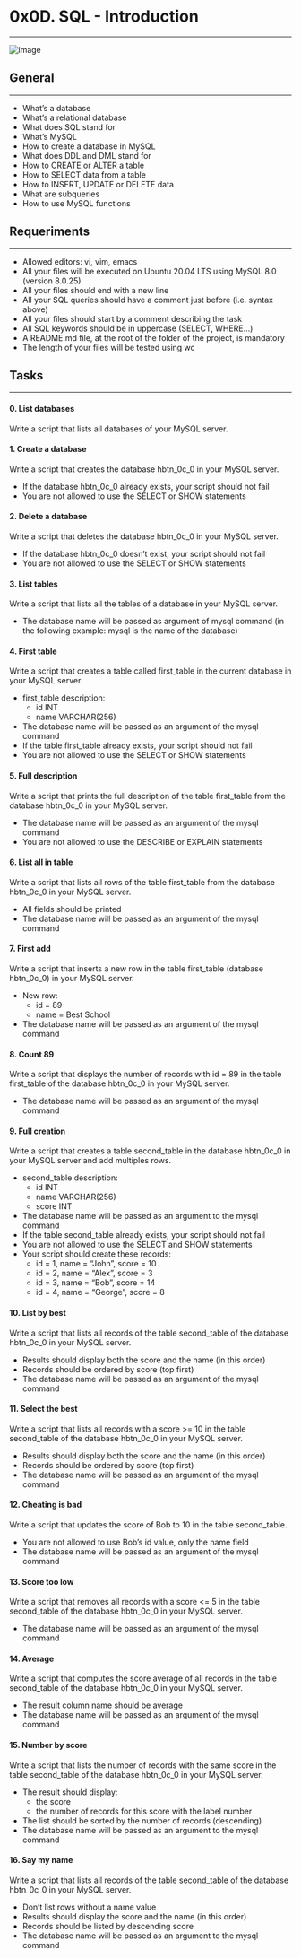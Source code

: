 # 0x0D. SQL - Introduction
***

![image](https://user-images.githubusercontent.com/98331961/199286945-a54beea9-639c-4a84-be4b-6678a9fddbdb.png)

## General
***
* What’s a database
* What’s a relational database
* What does SQL stand for
* What’s MySQL
* How to create a database in MySQL
* What does DDL and DML stand for
* How to CREATE or ALTER a table
* How to SELECT data from a table
* How to INSERT, UPDATE or DELETE data
* What are subqueries
* How to use MySQL functions

## Requeriments
***
* Allowed editors: vi, vim, emacs
* All your files will be executed on Ubuntu 20.04 LTS using MySQL 8.0 (version 8.0.25)
* All your files should end with a new line
* All your SQL queries should have a comment just before (i.e. syntax above)
* All your files should start by a comment describing the task
* All SQL keywords should be in uppercase (SELECT, WHERE…)
* A README.md file, at the root of the folder of the project, is mandatory
* The length of your files will be tested using wc

## Tasks
***
#### 0. List databases
Write a script that lists all databases of your MySQL server.

#### 1. Create a database
Write a script that creates the database hbtn_0c_0 in your MySQL server.
* If the database hbtn_0c_0 already exists, your script should not fail
* You are not allowed to use the SELECT or SHOW statements

#### 2. Delete a database
Write a script that deletes the database hbtn_0c_0 in your MySQL server.
* If the database hbtn_0c_0 doesn’t exist, your script should not fail
* You are not allowed to use the SELECT or SHOW statements

#### 3. List tables
Write a script that lists all the tables of a database in your MySQL server.
* The database name will be passed as argument of mysql command (in the following example: mysql is the name of the database)

#### 4. First table
Write a script that creates a table called first_table in the current database in your MySQL server.
* first_table description:
  * id INT
  * name VARCHAR(256)
* The database name will be passed as an argument of the mysql command
* If the table first_table already exists, your script should not fail
* You are not allowed to use the SELECT or SHOW statements

#### 5. Full description
Write a script that prints the full description of the table first_table from the database hbtn_0c_0 in your MySQL server.
* The database name will be passed as an argument of the mysql command
* You are not allowed to use the DESCRIBE or EXPLAIN statements

#### 6. List all in table
Write a script that lists all rows of the table first_table from the database hbtn_0c_0 in your MySQL server.
* All fields should be printed
* The database name will be passed as an argument of the mysql command

#### 7. First add
Write a script that inserts a new row in the table first_table (database hbtn_0c_0) in your MySQL server.
* New row:
  * id = 89
  * name = Best School
* The database name will be passed as an argument of the mysql command

#### 8. Count 89
Write a script that displays the number of records with id = 89 in the table first_table of the database hbtn_0c_0 in your MySQL server.
* The database name will be passed as an argument of the mysql command

#### 9. Full creation
Write a script that creates a table second_table in the database hbtn_0c_0 in your MySQL server and add multiples rows.
* second_table description:
  * id INT
  * name VARCHAR(256)
  * score INT
* The database name will be passed as an argument to the mysql command
* If the table second_table already exists, your script should not fail
* You are not allowed to use the SELECT and SHOW statements
* Your script should create these records:
  * id = 1, name = “John”, score = 10
  * id = 2, name = “Alex”, score = 3
  * id = 3, name = “Bob”, score = 14
  * id = 4, name = “George”, score = 8

#### 10. List by best
Write a script that lists all records of the table second_table of the database hbtn_0c_0 in your MySQL server.
* Results should display both the score and the name (in this order)
* Records should be ordered by score (top first)
* The database name will be passed as an argument of the mysql command

#### 11. Select the best
Write a script that lists all records with a score >= 10 in the table second_table of the database hbtn_0c_0 in your MySQL server.
* Results should display both the score and the name (in this order)
* Records should be ordered by score (top first)
* The database name will be passed as an argument of the mysql command

#### 12. Cheating is bad
Write a script that updates the score of Bob to 10 in the table second_table.
* You are not allowed to use Bob’s id value, only the name field
* The database name will be passed as an argument of the mysql command

#### 13. Score too low
Write a script that removes all records with a score <= 5 in the table second_table of the database hbtn_0c_0 in your MySQL server.
* The database name will be passed as an argument of the mysql command

#### 14. Average
Write a script that computes the score average of all records in the table second_table of the database hbtn_0c_0 in your MySQL server.
* The result column name should be average
* The database name will be passed as an argument of the mysql command

#### 15. Number by score
Write a script that lists the number of records with the same score in the table second_table of the database hbtn_0c_0 in your MySQL server.
* The result should display:
  * the score
  * the number of records for this score with the label number
* The list should be sorted by the number of records (descending)
* The database name will be passed as an argument to the mysql command

#### 16. Say my name
Write a script that lists all records of the table second_table of the database hbtn_0c_0 in your MySQL server.
* Don’t list rows without a name value
* Results should display the score and the name (in this order)
* Records should be listed by descending score
* The database name will be passed as an argument to the mysql command
